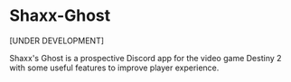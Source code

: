 # Shaxx-Ghost
[UNDER DEVELOPMENT]


Shaxx's Ghost is a prospective Discord app for the video game Destiny 2 with some useful features to improve player experience.

